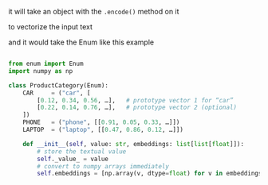 it will take an object with the `.encode()` method on it

to vectorize the input text

and it would take the Enum like this example


```python

from enum import Enum
import numpy as np

class ProductCategory(Enum):
    CAR     = ("car", [
        [0.12, 0.34, 0.56, …],   # prototype vector 1 for “car”
        [0.22, 0.14, 0.76, …],   # prototype vector 2 (optional)
    ])
    PHONE   = ("phone", [[0.91, 0.05, 0.33, …]])
    LAPTOP  = ("laptop", [[0.47, 0.86, 0.12, …]])

    def __init__(self, value: str, embeddings: list[list[float]]):
        # store the textual value
        self._value_ = value
        # convert to numpy arrays immediately
        self.embeddings = [np.array(v, dtype=float) for v in embeddings]



```
